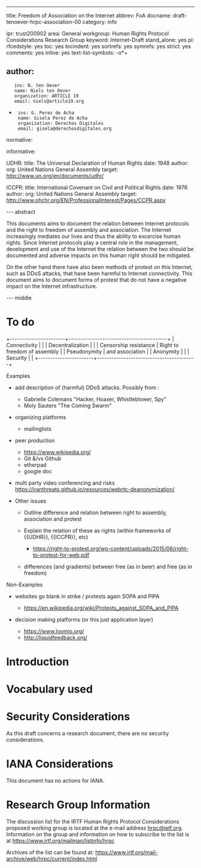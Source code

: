 --- 
title: Freedom of Association on the Internet
abbrev: FoA
docname: draft-tenoever-hrpc-association-00
category: info

ipr: trust200902
area: General
workgroup: Human Rights Protocol Considerations Research Group
keyword: Internet-Draft
stand_alone: yes
pi:
  rfcedstyle: yes
  toc: yes
  tocindent: yes
  sortrefs: yes
  symrefs: yes
  strict: yes
  comments: yes
  inline: yes
  text-list-symbols: -o*+

author:
-
       ins: N. ten Oever
       name: Niels ten Oever
       organization: ARTICLE 19
       email: niels@article19.org

-
       ins: G. Perez de Acha
       name: Gisela Perez de Acha
       organization: Derechos Digitales
       email: gisela@derechosdigitales.org



normative:
  
informative: 


   UDHR:
     title: The Universal Declaration of Human Rights
     date: 1948
     author:
        org: United Nations General Assembly
     target:  http://www.un.org/en/documents/udhr/

   ICCPR:
     title: International Covenant on Civil and Political Rights
     date: 1976
     author:
        org: United Nations General Assembly
     target: http://www.ohchr.org/EN/ProfessionalInterest/Pages/CCPR.aspx
   

--- abstract

This documents aims to document the relation between Internet protocols and the right to freedom of assembly and association. The Internet increasingly mediates our lives and thus the ability to excercise human rights. Since Internet protocols play a central role in the management, development and use of the Internet the relation between the two should be documented and adverse impacts on this human right should be mitigated.

On the other hand there have also been methods of protest on this Internet, such as DDoS attacks, that have been harmful to Internet connectivity. This document aims to document forms of protest that do not have a negative impact on the Internet infrastructure.

--- middle

To do
=====


   +-----------------------+-----------------------------------------+
   | Connectivity          |                                         |
   | Decentralization      |                                         |
   | Censorship resistance | Right to freedom of assembly            |
   | Pseudonymity          |                     and association     |
   | Anonymity             |                                         |
   | Security              |                                         |
   +-----------------------+-----------------------------------------+

Examples

- add description of (harmful) DDoS attacks. Possibly from :
    * Gabrielle Colemans "Hacker, Hoaxer, Whistleblower, Spy"
    * Moly Sauters "The Coming Swarm"

- organizing platforms
    * mailinglists

- peer production 
    * https://www.wikipedia.org/
    * Git &/vs Github
    * etherpad
    * google doc

-  multi party video conferencing and risks
https://iranthreats.github.io/resources/webrtc-deanonymization/

- Other issues
    * Outline difference and relation between right to assembly, association and protest

    * Explain the relation of these as rights (within frameworks of {{UDHR}}, {{ICCPR}}, etc)
        * https://right-to-protest.org/wp-content/uploads/2015/06/right-to-protest-for-web.pdf

    * differences (and gradients) between free (as in beer) and free (as in freedom)



Non-Examples
- websites go blank in strike / protests again SOPA and PIPA
    * https://en.wikipedia.org/wiki/Protests_against_SOPA_and_PIPA

- decision making platforms (or this just application layer)
    * https://www.loomio.org/
    * http://liquidfeedback.org/


Introduction
============



Vocabulary used
===============


Security Considerations
=======================

As this draft concerns a research document, there are no security considerations.


IANA Considerations
==========================

This document has no actions for IANA.


Research Group Information
==========================

The discussion list for the IRTF Human Rights Protocol Considerations
proposed working group is located at the e-mail address
<hrpc@ietf.org>. Information on the group and information on how to
subscribe to the list is at
<https://www.irtf.org/mailman/listinfo/hrpc>

Archives of the list can be found at:
<https://www.irtf.org/mail-archive/web/hrpc/current/index.html>

